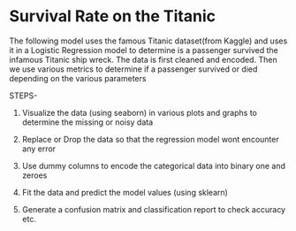 # Survival Rate on the Titanic

The following model uses the famous Titanic dataset(from Kaggle) and uses it in a Logistic Regression model to determine is a passenger survived the infamous Titanic ship wreck. The data is first cleaned and encoded. Then we use various metrics to determine if a passenger survived or died depending on the various parameters 

STEPS-
1) Visualize the data (using seaborn) in various plots and graphs to determine the missing or noisy data
 
2) Replace or Drop the data so that the regression model wont encounter any error
 
3) Use dummy columns to encode the categorical data into binary one and zeroes
 
4) Fit the data and predict the model values (using sklearn)
 
5) Generate a confusion matrix and classification report to check accuracy etc.
